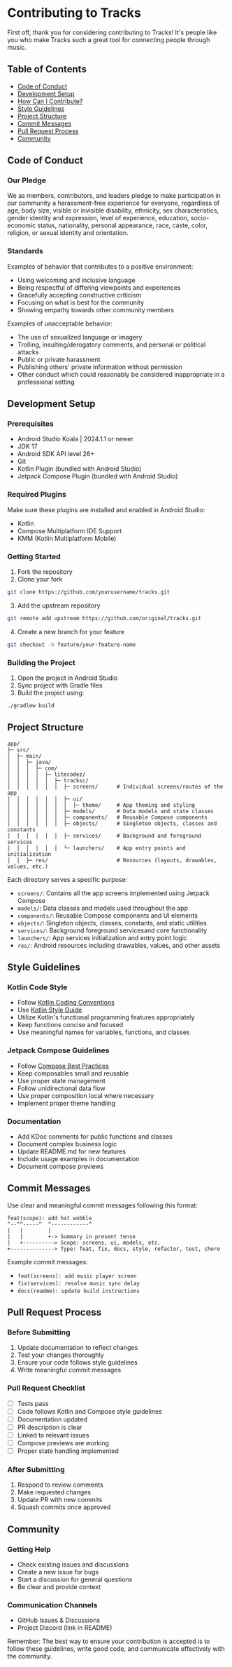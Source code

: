 # Contributing to Tracks

First off, thank you for considering contributing to Tracks! It's people like you who make Tracks such a great tool for connecting people through music.

## Table of Contents
- [Code of Conduct](#code-of-conduct)
- [Development Setup](#development-setup)
- [How Can I Contribute?](#how-can-i-contribute)
- [Style Guidelines](#style-guidelines)
- [Project Structure](#project-structure)
- [Commit Messages](#commit-messages)
- [Pull Request Process](#pull-request-process)
- [Community](#community)

## Code of Conduct

### Our Pledge
We as members, contributors, and leaders pledge to make participation in our community a harassment-free experience for everyone, regardless of age, body size, visible or invisible disability, ethnicity, sex characteristics, gender identity and expression, level of experience, education, socio-economic status, nationality, personal appearance, race, caste, color, religion, or sexual identity and orientation.

### Standards
Examples of behavior that contributes to a positive environment:
- Using welcoming and inclusive language
- Being respectful of differing viewpoints and experiences
- Gracefully accepting constructive criticism
- Focusing on what is best for the community
- Showing empathy towards other community members

Examples of unacceptable behavior:
- The use of sexualized language or imagery
- Trolling, insulting/derogatory comments, and personal or political attacks
- Public or private harassment
- Publishing others' private information without permission
- Other conduct which could reasonably be considered inappropriate in a professional setting

## Development Setup

### Prerequisites
- Android Studio Koala | 2024.1.1 or newer
- JDK 17
- Android SDK API level 26+
- Git
- Kotlin Plugin (bundled with Android Studio)
- Jetpack Compose Plugin (bundled with Android Studio)

### Required Plugins
Make sure these plugins are installed and enabled in Android Studio:
- Kotlin
- Compose Multiplatform IDE Support
- KMM (Kotlin Multiplatform Mobile)

### Getting Started
1. Fork the repository
2. Clone your fork
```bash
git clone https://github.com/yourusername/tracks.git
```
3. Add the upstream repository
```bash
git remote add upstream https://github.com/original/tracks.git
```
4. Create a new branch for your feature
```bash
git checkout -b feature/your-feature-name
```

### Building the Project
1. Open the project in Android Studio
2. Sync project with Gradle files
3. Build the project using:
```bash
./gradlew build
```

## Project Structure
```
app/
├─ src/
│  ├─ main/
│  │  ├─ java/
│  │  │  ├─ com/
│  │  │  │  ├─ litecodez/
│  │  │  │  │  ├─ tracksc/
│  │  │  │  │  │  ├─ screens/      # Individual screens/routes of the app
│  │  │  │  │  │  ├─ ui/           
│  │  │  │  │  │  │  ├─ theme/     # App theming and styling
│  │  │  │  │  │  ├─ models/       # Data models and state classes
│  │  │  │  │  │  ├─ components/   # Reusable Compose components
│  │  │  │  │  │  ├─ objects/      # Singleton objects, classes and constants
│  │  │  │  │  │  ├─ services/     # Background and foreground services
│  │  │  │  │  │  └─ launchers/    # App entry points and initialization
│  │  ├─ res/                      # Resources (layouts, drawables, values, etc.)
```

Each directory serves a specific purpose:
- `screens/`: Contains all the app screens implemented using Jetpack Compose
- `models/`: Data classes and models used throughout the app
- `components/`: Reusable Compose components and UI elements
- `objects/`: Singleton objects, classes, constants, and static utilities
- `services/`: Background foreground servicesand core functionality
- `launchers/`: App services initialization and entry point logic
- `res/`: Android resources including drawables, values, and other assets

## Style Guidelines

### Kotlin Code Style
- Follow [Kotlin Coding Conventions](https://kotlinlang.org/docs/coding-conventions.html)
- Use [Kotlin Style Guide](https://developer.android.com/kotlin/style-guide)
- Utilize Kotlin's functional programming features appropriately
- Keep functions concise and focused
- Use meaningful names for variables, functions, and classes

### Jetpack Compose Guidelines
- Follow [Compose Best Practices](https://developer.android.com/jetpack/compose/best-practices)
- Keep composables small and reusable
- Use proper state management
- Follow unidirectional data flow
- Use proper composition local where necessary
- Implement proper theme handling

### Documentation
- Add KDoc comments for public functions and classes
- Document complex business logic
- Update README.md for new features
- Include usage examples in documentation
- Document compose previews

## Commit Messages
Use clear and meaningful commit messages following this format:
```
feat(scope): add hat wobble
^--^^-----^  ^------------^
|   |        |
|   |        +-> Summary in present tense
|   +----------> Scope: screens, ui, models, etc.
+--------------> Type: feat, fix, docs, style, refactor, test, chore
```

Example commit messages:
- `feat(screens): add music player screen`
- `fix(services): resolve music sync delay`
- `docs(readme): update build instructions`

## Pull Request Process

### Before Submitting
1. Update documentation to reflect changes
2. Test your changes thoroughly
3. Ensure your code follows style guidelines
4. Write meaningful commit messages

### Pull Request Checklist
- [ ] Tests pass
- [ ] Code follows Kotlin and Compose style guidelines
- [ ] Documentation updated
- [ ] PR description is clear
- [ ] Linked to relevant issues
- [ ] Compose previews are working
- [ ] Proper state handling implemented

### After Submitting
1. Respond to review comments
2. Make requested changes
3. Update PR with new commits
4. Squash commits once approved

## Community

### Getting Help
- Check existing issues and discussions
- Create a new issue for bugs
- Start a discussion for general questions
- Be clear and provide context

### Communication Channels
- GitHub Issues & Discussions
- Project Discord (link in README)

Remember: The best way to ensure your contribution is accepted is to follow these guidelines, write good code, and communicate effectively with the community.